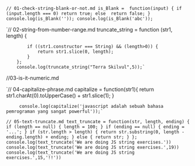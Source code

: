 `// 01-check-string-blank-or-not.md
        is_Blank =  function(input) {
                if (input.length === 0)
                return true;
                else 
                return false;
              }
        console.log(is_Blank(''));
        console.log(is_Blank('abc'));`

`// 02-string-from-number-range.md
        truncate_string = function (str1, length) {

            if ((str1.constructor === String) && (length>0)) {
                return str1.slice(0, length);
            }
        };
        console.log(truncate_string("Terra Skilvul",5));`

//03-is-it-numeric.md

`// 04-capitalize-phrase.md
        capitalize = function(str1){
          return str1.charAt(0).toUpperCase() + str1.slice(1);
        }

         console.log(capitalize('javascript adalah sebuah bahasa pemrograman yang sangat powerful'));`

`// 05-text-truncate.md
 text_truncate = function(str, length, ending) {
    if (length == null) {
      length = 100;
    }
    if (ending == null) {
      ending = '...';
    }
    if (str.length > length) {
      return str.substring(0, length - ending.length) + ending;
    } else {
      return str;
    }
  };
console.log(text_truncate('We are doing JS string exercises.'))
console.log(text_truncate('We are doing JS string exercises.',19))
console.log(text_truncate('We are doing JS string exercises.',15,'!!'))`
